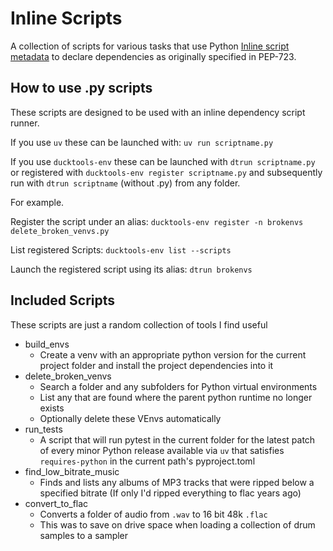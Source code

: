 # Inline Scripts #

A collection of scripts for various tasks that use Python 
[Inline script metadata](https://packaging.python.org/en/latest/specifications/inline-script-metadata/#inline-script-metadata)
to declare dependencies as originally specified in PEP-723.

## How to use .py scripts ##

These scripts are designed to be used with an inline dependency script runner.

If you use `uv` these can be launched with: `uv run scriptname.py`

If you use `ducktools-env` these can be launched with `dtrun scriptname.py`
or registered with `ducktools-env register scriptname.py` and subsequently
run with `dtrun scriptname` (without .py) from any folder.

For example.

Register the script under an alias:
`ducktools-env register -n brokenvs delete_broken_venvs.py `

List registered Scripts:
`ducktools-env list --scripts`

Launch the registered script using its alias:
`dtrun brokenvs`

## Included Scripts ##

These scripts are just a random collection of tools I find useful

* build_envs
  * Create a venv with an appropriate python version for the current 
    project folder and install the project dependencies into it
* delete_broken_venvs
  * Search a folder and any subfolders for Python virtual environments
  * List any that are found where the parent python runtime no longer exists
  * Optionally delete these VEnvs automatically
* run_tests
  * A script that will run pytest in the current folder for the latest patch of every 
    minor Python release available via `uv` that satisfies `requires-python` in the 
    current path's pyproject.toml
* find_low_bitrate_music
  * Finds and lists any albums of MP3 tracks that were ripped below a specified bitrate
    (If only I'd ripped everything to flac years ago)
* convert_to_flac
  * Converts a folder of audio from `.wav` to 16 bit 48k `.flac`
  * This was to save on drive space when loading a collection of drum samples to a sampler
